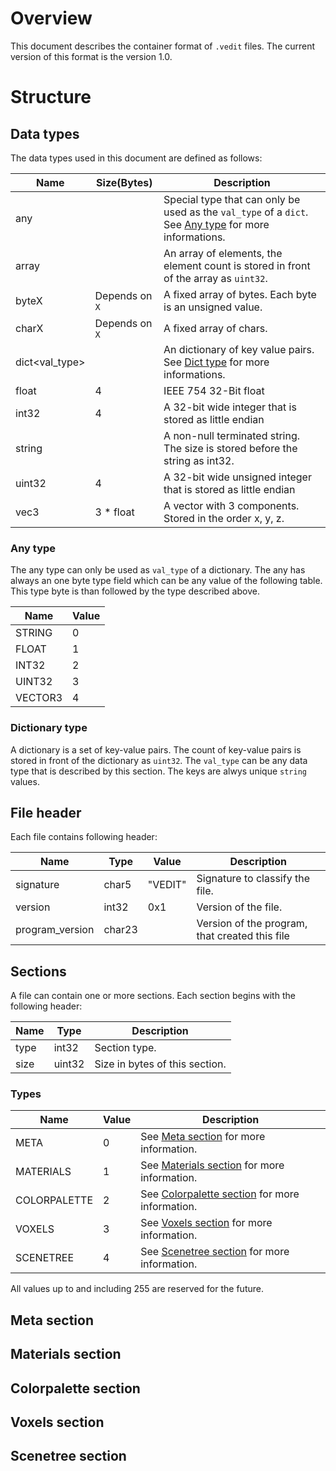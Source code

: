 # Overview

This document describes the container format of `.vedit` files. The current version of this format is the version 1.0.

# Structure

## Data types

The data types used in this document are defined as follows: 

| Name  | Size(Bytes)   | Description   |
|-------------- | -------------- | -------------- |
| any |  | Special type that can only be used as the `val_type` of a `dict`. See [Any type](#any-type) for more informations. |
| array | | An array of elements, the element count is stored in front of the array as `uint32`. |
| byteX | Depends on `X` | A fixed array of bytes. Each byte is an unsigned value. |
| charX | Depends on `X` | A fixed array of chars. |
| dict<val_type> | | An dictionary of key value pairs. See [Dict type](#dictionary-type) for more informations. |
| float | 4 | IEEE 754 32-Bit float |
| int32    | 4     | A 32-bit wide integer that is stored as little endian      |
| string | | A non-null terminated string. The size is stored before the string as int32. |
| uint32    | 4     | A 32-bit wide unsigned integer that is stored as little endian     |
| vec3 | 3 * float | A vector with 3 components. Stored in the order x, y, z. |

### Any type

The any type can only be used as `val_type` of a dictionary. The any has always an one byte type field which can be any value of the following table. This type byte is than followed by the type described above.

| Name   | Value    |
|--------------- | --------------- |
| STRING  | 0 |
| FLOAT  |  1 |
| INT32  | 2  |
| UINT32  | 3  |
| VECTOR3  | 4  |

### Dictionary type

A dictionary is a set of key-value pairs. The count of key-value pairs is stored in front of the dictionary as `uint32`. The `val_type` can be any data type that is described by this section. The keys are alwys unique `string` values.

## File header

Each file contains following header:

| Name  | Type   | Value   | Description |
|-------------- | -------------- | -------------- | -------------- |
| signature    | char5     | "VEDIT"     | Signature to classify the file. |
| version    | int32    | 0x1     | Version of the file. |
| program_version | char23 |  | Version of the program, that created this file |

## Sections

A file can contain one or more sections. Each section begins with the following header:

| Name  | Type   | Description   |
|-------------- | -------------- | -------------- |
| type    | int32     |  Section type.  |
| size | uint32 | Size in bytes of this section. |

### Types

| Name  | Value   | Description   |
|-------------- | -------------- | -------------- |
| META    | 0     | See [Meta section](#meta-section) for more information. |
| MATERIALS | 1 | See [Materials section](#materials-section) for more information. |
| COLORPALETTE    | 2     | See [Colorpalette section](#colorpalette-section) for more information. |
| VOXELS | 3 | See [Voxels section](#voxels-section) for more information. |
| SCENETREE | 4 | See [Scenetree section](#scenetree-section) for more information. |

All values up to and including 255 are reserved for the future. 

## Meta section

## Materials section

## Colorpalette section

## Voxels section

## Scenetree section